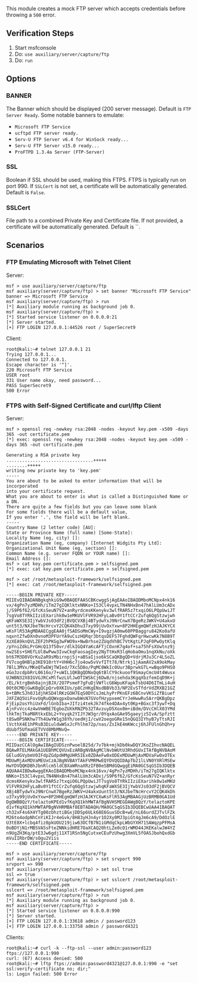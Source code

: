 This module creates a mock FTP server which accepts credentials before throwing a `500` error.

## Verification Steps

  1. Start msfconsole
  2. Do: ```use auxiliary/server/capture/ftp```
  3. Do: ```run```

## Options

### BANNER

  The Banner which should be displayed (200 server message).  Default is `FTP Server Ready`.
  Some notable banners to emulate:

  * `Microsoft FTP Service`
  * `ucftpd FTP server ready.`
  * `Serv-U FTP Server v6.4 for WinSock ready...`
  * `Serv-U FTP Server v15.0 ready...`
  * `ProFTPD 1.3.4a Server (FTP-Server)`

### SSL

  Boolean if SSL should be used, making this FTPS.  FTPS is typically run on port 990.  If `SSLCert` is not set, a certificate
  will be automatically generated.  Default is `False`.

### SSLCert

  File path to a combined Private Key and Certificate file.  If not provided, a certificate will be automatically
  generated.  Default is ``.

## Scenarios

### FTP Emulating Microsoft with Telnet Client

Server:

```
msf > use auxiliary/server/capture/ftp
msf auxiliary(server/capture/ftp) > set banner "Microsoft FTP Service"
banner => Microsoft FTP Service
msf auxiliary(server/capture/ftp) > run
[*] Auxiliary module running as background job 0.
msf auxiliary(server/capture/ftp) > 
[*] Started service listener on 0.0.0.0:21 
[*] Server started.
[+] FTP LOGIN 127.0.0.1:44526 root / SuperSecret9
```

Client:

```
root@kali:~# telnet 127.0.0.1 21
Trying 127.0.0.1...
Connected to 127.0.0.1.
Escape character is '^]'.
220 Microsoft FTP Service
USER root
331 User name okay, need password...
PASS SuperSecret9  
500 Error
```

### FTPS with Self-Signed Certificate and curl/lftp Client

Server:

```
msf > openssl req -newkey rsa:2048 -nodes -keyout key.pem -x509 -days 365 -out certificate.pem
[*] exec: openssl req -newkey rsa:2048 -nodes -keyout key.pem -x509 -days 365 -out certificate.pem

Generating a RSA private key
.................................+++++
........+++++
writing new private key to 'key.pem'
-----
You are about to be asked to enter information that will be incorporated
into your certificate request.
What you are about to enter is what is called a Distinguished Name or a DN.
There are quite a few fields but you can leave some blank
For some fields there will be a default value,
If you enter '.', the field will be left blank.
-----
Country Name (2 letter code) [AU]:
State or Province Name (full name) [Some-State]:
Locality Name (eg, city) []:
Organization Name (eg, company) [Internet Widgits Pty Ltd]:
Organizational Unit Name (eg, section) []:
Common Name (e.g. server FQDN or YOUR name) []:
Email Address []:
msf > cat key.pem certificate.pem > selfsigned.pem
[*] exec: cat key.pem certificate.pem > selfsigned.pem

msf > cat /root/metasploit-framework/selfsigned.pem
[*] exec: cat /root/metasploit-framework/selfsigned.pem

-----BEGIN PRIVATE KEY-----
MIIEvQIBADANBgkqhkiG9w0BAQEFAASCBKcwggSjAgEAAoIBAQDMboMCNpx4nk16
vx/4gPn7yzMDHh/iTm27gIQKlktxNNKo+I53Cl4vpxLTN4NHxBn47hAlLUm3cADx
j/S9P6f62/GfcKsSeuN7VZ+anRyrdcmsKKenykv3wlfRAR5z7txqiO6LPQpUwiJT
7sgVo8TYRkIIziEXarihk0w1eMKUVlFVR92HFyLaBv0Y1ftCCrZufq6QgStzwjwh
qKFaWXSE3IjYwbVJs03dF2jBVQCVXBj4BTydwYxJ9NrCnwX7BgeRzJWKV+U4akxU
unt5t3/NXJbeTNcHrcvY2CQK4kDhu37xy99jUvOxYxw+8P2HHEgmQWfzHJAJKYCX
wKsFlR53AgMBAAECggEAA0jfSADSoMmCWy+I9vgzjA0mw60PPBaggru842Ko0afU
nqxntZfwDXn0vnoM3PFUrYA9uCszHQRqr3btqsDEFS7FghdQWFqrHwcwKk7N8B9T
XzXEA9knQVLZEF2hPKGg3wFWO9x+NwBrhse2ZUqdVhBC7VtKgtLPJqF0PwOytKlq
/pYniZdkLPrGHcQ13f50vr/dlkIGQ4YaKcAFTjCOxnK7q4of+sa75hFsXVwtnz9j
nw2SEs+SHEfLUl8wPww3IvwCkqFaosagIey2NyTtHxR3lqHobaOmu1nqXkNu/oXk
bt67M3D8VOrKu2aR9sMbirnpjSj+aBSaIjso6kSCaQKBgQD+VdrjMJu3Cr4LSoZL
FV7cog0HBlp3KE910rtY+VHH6c7jo4ow5vVvfITt78/Ntrkj1jAamAV2xA9okMay
7BlL3MVx/MKeQTwEWjTWIed/7Xc5D8o/PqMC8WkIc0Uur3BprwkGTL+wBqo9PHSO
eGo3zcdpbRrL0616o/7+uWIL1QKBgQDNxQq6tBlCY9ckuoof9SmayCmcU4t4Wusx
UJWBN32X8IGVGJRCxMlfwzLUlJwOTIWSkCj6Dw8/njsehda3KgqXbzfemIqD9K+j
/EL/ktrgBmh8ajnjBJX/2O7PsmeF7gFuDjVWflcG6WpuKFapkTsbU4D6ITmLi4uH
0Ot0CMDjGwKBgQCpQrv0XKIUs/p8CzHKgENsdBBVb33/NP2EvSTfdrVdZRXB21GZ
b+tBMc5Jh0J1djhKSD4lRKzGOH7EqS0DYCsJmLhyPrPKnEFz6BCnvVKSiZfBiuef
JXFZAQ5UiFovUqRuQQWxgpxDanwbWsN7GVofHzypxemCYrJeHwwRu5ArrQKBgDpz
FjEip2osYhiUxFd/lGnbIba+JIfzi4tekJk74fke4DAx4yt0Kp+BGxc3f3ywT+Dq
AjnFvVcc4z4wVmWBE7EgboZUXkRNZPb32TAvzuyD5Xox0m+iBdm/DVcCHlX03YMd
lhkTmjTkaM8RtkxEbL2+Yoyqk2YIJYJW3gr/0YqxAoGAe95gaeyjz5IvA/Spfztt
t8Sw0PSNKhw7Th4UwYW1g38Yh/oedHjI/cwV2oegoGRe15nQGQ3IYhyB7yTtsRJI
lVcthX4E1hPRsB3DiuldwWSxJcFhlhm72p/nas/ZsIkE4mKWccj6hJFUlnGhQh+y
dUubf5UfmaGETVVd8MbMNvQ=
-----END PRIVATE KEY-----
-----BEGIN CERTIFICATE-----
MIIDazCCAlOgAwIBAgIUDSznPwoelB25d/7v7bk+mjkDb0kwDQYJKoZIhvcNAQEL
BQAwRTELMAkGA1UEBhMCQVUxEzARBgNVBAgMClNvbWUtU3RhdGUxITAfBgNVBAoM
GEludGVybmV0IFdpZGdpdHMgUHR5IEx0ZDAeFw0xODExMDUwMjAxMDVaFw0xOTEx
MDUwMjAxMDVaMEUxCzAJBgNVBAYTAkFVMRMwEQYDVQQIDApTb21lLVN0YXRlMSEw
HwYDVQQKDBhJbnRlcm5ldCBXaWRnaXRzIFB0eSBMdGQwggEiMA0GCSqGSIb3DQEB
AQUAA4IBDwAwggEKAoIBAQDMboMCNpx4nk16vx/4gPn7yzMDHh/iTm27gIQKlktx
NNKo+I53Cl4vpxLTN4NHxBn47hAlLUm3cADxj/S9P6f62/GfcKsSeuN7VZ+anRyr
dcmsKKenykv3wlfRAR5z7txqiO6LPQpUwiJT7sgVo8TYRkIIziEXarihk0w1eMKU
VlFVR92HFyLaBv0Y1ftCCrZufq6QgStzwjwhqKFaWXSE3IjYwbVJs03dF2jBVQCV
XBj4BTydwYxJ9NrCnwX7BgeRzJWKV+U4akxUunt5t3/NXJbeTNcHrcvY2CQK4kDh
u37xy99jUvOxYxw+8P2HHEgmQWfzHJAJKYCXwKsFlR53AgMBAAGjUzBRMB0GA1Ud
DgQWBBQzY/telaztoKPEd1vfKqXQ1khMWTAfBgNVHSMEGDAWgBQzY/telaztoKPE
d1vfKqXQ1khMWTAPBgNVHRMBAf8EBTADAQH/MA0GCSqGSIb3DQEBCwUAA4IBAQAT
ch32xF4s6X4YTg00zbhztiBGxjDDSp6ULk68E6GuxSDcB+wE/nL66urdZJTvlFZk
M26to4odpNhCnYiKIJr4eGvk/8H83yHJn4yr1O2Xy0MJ3piGt4gJm6cA9/DdOzlE
U3tE8X+lcbq4fiz8pkUOU219jiw63OCfB7N1iGMdqCkpLWbGYXH71SAWqzpPFMsA
0oBDYjN1rMBSVA5sFteZNNkidHRE7OaXCAQ20htLZe0cO1rWMO44JKEKalwJW4YZ
n9UgZH3Kq/ptE3Jw6gdj11XT1RSn5NgCutxeCEuPzUhwg3XmVL5fOASJbohQxdGb
mVuIIRbrDW/sOgu2Viis
-----END CERTIFICATE-----

msf > use auxiliary/server/capture/ftp
msf auxiliary(server/capture/ftp) > set srvport 990
srvport => 990
msf auxiliary(server/capture/ftp) > set ssl true
ssl => true
msf auxiliary(server/capture/ftp) > set sslcert /root/metasploit-framework/selfsigned.pem
sslcert => /root/metasploit-framework/selfsigned.pem
msf auxiliary(server/capture/ftp) > run
[*] Auxiliary module running as background job 0.
msf auxiliary(server/capture/ftp) > 
[*] Started service listener on 0.0.0.0:990 
[*] Server started.
[+] FTP LOGIN 127.0.0.1:33618 admin / password123
[+] FTP LOGIN 127.0.0.1:33758 admin / password4321
```

Clients:

```
root@kali:~# curl -k --ftp-ssl --user admin:password123 ftps://127.0.0.1:990
curl: (67) Access denied: 500
root@kali:~# lftp ftps://admin:password4321@127.0.0.1:990 -e "set ssl:verify-certificate no; dir;"
ls: Login failed: 500 Error
```
